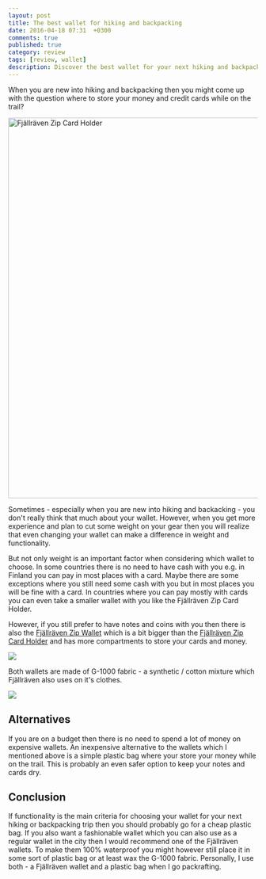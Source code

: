 ```yaml
---
layout: post
title: The best wallet for hiking and backpacking
date: 2016-04-18 07:31  +0300
comments: true
published: true
category: review
tags: [review, wallet]
description: Discover the best wallet for your next hiking and backpacking trip
---
```

When you are new into hiking and backpacking then you might come up with the question where to store your money and credit cards while on the trail?
   
<a data-flickr-embed="true"  href="https://www.flickr.com/photos/90204224@N07/25893630833/in/dateposted-public/" title="Fjällräven Zip Card Holder"><img src="https://farm2.staticflickr.com/1706/25893630833_0449df22f3_b.jpg" width="1024" height="768" alt="Fjällräven Zip Card Holder"></a><script async src="//embedr.flickr.com/assets/client-code.js" charset="utf-8"></script>
<!--more-->

Sometimes - especially when you are new into hiking and backacking - you don't really think that much about your wallet. However, when you get  more experience and plan to cut some weight on your gear then you will realize that even changing your wallet can make a difference in weight and functionality.

But not only weight is an important factor when considering which wallet to choose. In some countries there is no need to have cash with you e.g. in Finland you can pay in most places with a card. Maybe there are some exceptions where you still need some cash with you but in most places you will be fine with a card. In countries where you can pay mostly with cards you can even take a smaller wallet with you like the Fjällräven Zip Card Holder.

However, if you still prefer to have notes and coins with you then there is also the <a href="http://amzn.to/1VcvOA6" target="_blank">Fjällräven Zip Wallet</a> which is a  bit bigger than the <a href="http://amzn.to/22GvpVF" target="_blank">Fjällräven Zip Card Holder</a> and has more compartments to store your cards and money.

<a  href="http://www.amazon.com/gp/product/B00SV3VMAA/ref=as_li_tl?ie=UTF8&camp=1789&creative=9325&creativeASIN=B00SV3VMAA&linkCode=as2&tag=hikeve-20&linkId=V7S5GUAZJAGX4CXV"><img border="0" src="http://ws-na.amazon-adsystem.com/widgets/q?_encoding=UTF8&ASIN=B00SV3VMAA&Format=_SL250_&ID=AsinImage&MarketPlace=US&ServiceVersion=20070822&WS=1&tag=hikeve-20" ></a><img src="http://ir-na.amazon-adsystem.com/e/ir?t=hikeve-20&l=as2&o=1&a=B00SV3VMAA" width="1" height="1" border="0" alt="" style="border:none !important; margin:0px !important;" />

Both wallets are made of G-1000 fabric - a synthetic / cotton mixture which Fjällräven also uses on it's clothes.

<a  href="http://www.amazon.com/gp/product/B00SVCRDKO/ref=as_li_tl?ie=UTF8&camp=1789&creative=9325&creativeASIN=B00SVCRDKO&linkCode=as2&tag=hikeve-20&linkId=NOZFI5R7S4BF7ZNL"><img border="0" src="http://ws-na.amazon-adsystem.com/widgets/q?_encoding=UTF8&ASIN=B00SVCRDKO&Format=_SL250_&ID=AsinImage&MarketPlace=US&ServiceVersion=20070822&WS=1&tag=hikeve-20" ></a><img src="http://ir-na.amazon-adsystem.com/e/ir?t=hikeve-20&l=as2&o=1&a=B00SVCRDKO" width="1" height="1" border="0" alt="" style="border:none !important; margin:0px !important;" />

## Alternatives
If you are on a budget then there is no need to spend a lot of money on expensive wallets. An inexpensive alternative to the wallets which I mentioned above is a simple plastic bag where your store your money while on the trail. This is probably an even safer option to keep your notes and cards dry.

##  Conclusion
If functionality is the main criteria for choosing your wallet for your next hiking or backpacking trip then you should probably go for a cheap plastic bag. If you also want a fashionable wallet which you can also use as a regular wallet in the city then I would recommend one of the Fjällräven wallets. To make them 100% waterproof you might however still place it in some sort of plastic bag or at least wax the G-1000 fabric. Personally, I use both - a Fjällräven wallet and a plastic bag when I go packrafting.
